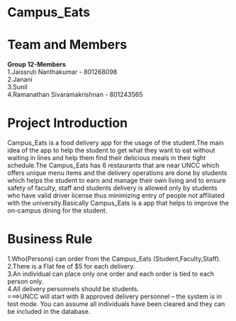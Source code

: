 # Campus_Eats

# Team and Members
<b> Group  12-Members </b></br>
1.Jaissruti Nanthakumar - 801268098 <br /> 
2.Janani<br />
3.Sunil<br />
4.Ramanathan Sivaramakrishnan - 801243565

# Project Introduction

Campus_Eats is a food delivery app for the usage of the student.The main idea of the app to help the student to get what they want to eat without waiting in lines and help them find their delicious meals in their tight schedule.The Campus_Eats has 6 restaurants that are near UNCC which offers unique menu items and the delivery operations are done by students which helps the student to earn and manage their own living and to ensure safety of faculty, staff and students delivery is allowed only by students who have valid driver license thus  minimizing entry of people not affiliated with the university.Basically Campus_Eats is a app that helps to improve the on-campus dining for the student.







# Business Rule 
1.Who(Persons) can order from the Campus_Eats (Student,Faculty,Staff).<br />
2.There is a Flat fee of $5 for each delivery.<br />
3.An individual can place only one order and each order is tied to each person only.<br />
4.All delivery personnels  should be students.<br />
===>UNCC will start with 8 approved delivery personnel – the system is in test 
mode.  You can assume all individuals have been cleared and they can be 
included in the database.  






